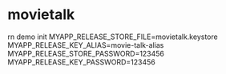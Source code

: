 # movietalk
rn demo init
MYAPP_RELEASE_STORE_FILE=movietalk.keystore
MYAPP_RELEASE_KEY_ALIAS=movie-talk-alias
MYAPP_RELEASE_STORE_PASSWORD=123456
MYAPP_RELEASE_KEY_PASSWORD=123456
